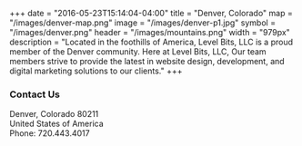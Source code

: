 +++
date = "2016-05-23T15:14:04-04:00"
title = "Denver, Colorado"
map = "/images/denver-map.png"
image = "/images/denver-p1.jpg"
symbol =  "/images/denver.png"
header = "/images/mountains.png"
width = "979px"
description = "Located in the foothills of America, Level Bits, LLC is a proud member of the Denver community. Here at Level Bits, LLC, Our team members strive to provide the latest in website design, development, and digital marketing solutions to our clients."
+++


### Contact Us

Denver, Colorado 80211<br>
United States of America<br>
Phone: 720.443.4017
